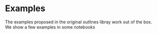 # Examples

The examples proposed in the original outlines libray work out of the box. We show a few examples in some notebooks